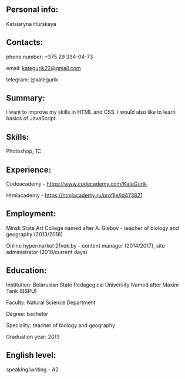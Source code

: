 ## Personal info: 

Katsiaryna Hurskaya


## Contacts:

phone number: +375 29 334-04-73

email: kategurik22@gmail.com

telegram: @kategurik


## Summary:

I want to improve my skills in HTML and CSS. I would also like to learn basics of JavaScript.


## Skills:

Photoshop, 1C


## Experience:

Codeacademy - https://www.codecademy.com/KateGurik

Htmlacademy - https://htmlacademy.ru/profile/id473821


## Employment:

Minsk State Art College named after A. Glebov - teacher of biology and geography (2013/2016)

Online hypermarket 21vek.by - content manager (2014/2017), site administrator (2018/current days)


## Education:
Institution: Belarusian State Pedagogical University Named after Maxim Tank (BSPU)

Faculty: Natural Science Department

Degree: bachelor

Speciality: teacher of biology and geography

Graduation year: 2013


## English level:

speaking/writing - A2
